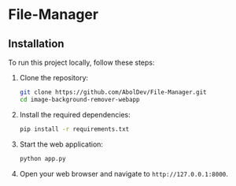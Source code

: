# File-Manager

## Installation

To run this project locally, follow these steps:

1. Clone the repository:
   ```bash
   git clone https://github.com/AbolDev/File-Manager.git
   cd image-background-remover-webapp
   ```

2. Install the required dependencies:
   ```bash
   pip install -r requirements.txt
   ```

3. Start the web application:
   ```bash
   python app.py
   ```

4. Open your web browser and navigate to `http://127.0.0.1:8000`.
